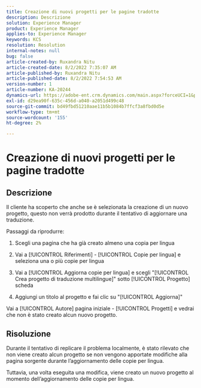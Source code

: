 ```yaml
---
title: Creazione di nuovi progetti per le pagine tradotte
description: Descrizione
solution: Experience Manager
product: Experience Manager
applies-to: Experience Manager
keywords: KCS
resolution: Resolution
internal-notes: null
bug: false
article-created-by: Ruxandra Nitu
article-created-date: 8/2/2022 7:35:07 AM
article-published-by: Ruxandra Nitu
article-published-date: 8/2/2022 7:54:53 AM
version-number: 1
article-number: KA-20244
dynamics-url: https://adobe-ent.crm.dynamics.com/main.aspx?forceUCI=1&pagetype=entityrecord&etn=knowledgearticle&id=113b629f-3512-ed11-b83d-0022480867bd
exl-id: d29ea90f-635c-456d-a040-a2051d499c48
source-git-commit: bd49fbd51210aae11b5b1084b7ffcf3a8fbd0d5e
workflow-type: tm+mt
source-wordcount: '155'
ht-degree: 2%

---
```


# Creazione di nuovi progetti per le pagine tradotte

## Descrizione


Il cliente ha scoperto che anche se è selezionata la creazione di un nuovo progetto, questo non verrà prodotto durante il tentativo di aggiornare una traduzione.

Passaggi da riprodurre:

1. Scegli una pagina che ha già creato almeno una copia per lingua

2. Vai a [!UICONTROL Riferimenti] - [!UICONTROL Copie per lingua] e seleziona una o più copie per lingua

3. Vai a [!UICONTROL Aggiorna copie per lingua] e scegli &quot;[!UICONTROL Crea progetto di traduzione multilingue]&quot; sotto [!UICONTROL Progetto] scheda

4. Aggiungi un titolo al progetto e fai clic su &quot;[!UICONTROL Aggiorna]&quot;

Vai a [!UICONTROL Autore] pagina iniziale - [!UICONTROL Progetti] e vedrai che non è stato creato alcun nuovo progetto.


## Risoluzione


Durante il tentativo di replicare il problema localmente, è stato rilevato che non viene creato alcun progetto se non vengono apportate modifiche alla pagina sorgente durante l’aggiornamento delle copie per lingua.

Tuttavia, una volta eseguita una modifica, viene creato un nuovo progetto al momento dell’aggiornamento delle copie per lingua.
